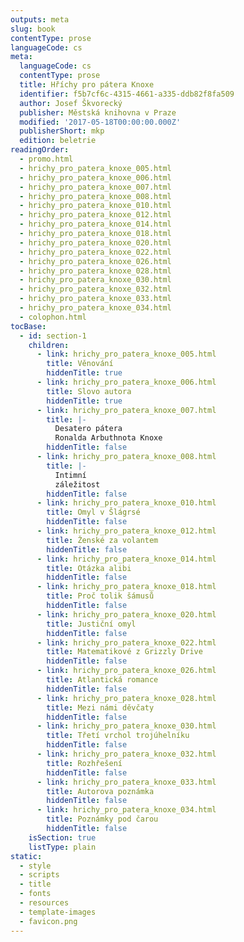 ```yaml
---
outputs: meta
slug: book
contentType: prose
languageCode: cs
meta:
  languageCode: cs
  contentType: prose
  title: Hříchy pro pátera Knoxe
  identifier: f5b7cf6c-4315-4661-a335-ddb82f8fa509
  author: Josef Škvorecký
  publisher: Městská knihovna v Praze
  modified: '2017-05-18T00:00:00.000Z'
  publisherShort: mkp
  edition: beletrie
readingOrder:
  - promo.html
  - hrichy_pro_patera_knoxe_005.html
  - hrichy_pro_patera_knoxe_006.html
  - hrichy_pro_patera_knoxe_007.html
  - hrichy_pro_patera_knoxe_008.html
  - hrichy_pro_patera_knoxe_010.html
  - hrichy_pro_patera_knoxe_012.html
  - hrichy_pro_patera_knoxe_014.html
  - hrichy_pro_patera_knoxe_018.html
  - hrichy_pro_patera_knoxe_020.html
  - hrichy_pro_patera_knoxe_022.html
  - hrichy_pro_patera_knoxe_026.html
  - hrichy_pro_patera_knoxe_028.html
  - hrichy_pro_patera_knoxe_030.html
  - hrichy_pro_patera_knoxe_032.html
  - hrichy_pro_patera_knoxe_033.html
  - hrichy_pro_patera_knoxe_034.html
  - colophon.html
tocBase:
  - id: section-1
    children:
      - link: hrichy_pro_patera_knoxe_005.html
        title: Věnování
        hiddenTitle: true
      - link: hrichy_pro_patera_knoxe_006.html
        title: Slovo autora
        hiddenTitle: true
      - link: hrichy_pro_patera_knoxe_007.html
        title: |-
          Desatero pátera
          Ronalda Arbuthnota Knoxe
        hiddenTitle: false
      - link: hrichy_pro_patera_knoxe_008.html
        title: |-
          Intimní
          záležitost
        hiddenTitle: false
      - link: hrichy_pro_patera_knoxe_010.html
        title: Omyl v Šlágrsé
        hiddenTitle: false
      - link: hrichy_pro_patera_knoxe_012.html
        title: Ženské za volantem
        hiddenTitle: false
      - link: hrichy_pro_patera_knoxe_014.html
        title: Otázka alibi
        hiddenTitle: false
      - link: hrichy_pro_patera_knoxe_018.html
        title: Proč tolik šámusů
        hiddenTitle: false
      - link: hrichy_pro_patera_knoxe_020.html
        title: Justiční omyl
        hiddenTitle: false
      - link: hrichy_pro_patera_knoxe_022.html
        title: Matematikové z Grizzly Drive
        hiddenTitle: false
      - link: hrichy_pro_patera_knoxe_026.html
        title: Atlantická romance
        hiddenTitle: false
      - link: hrichy_pro_patera_knoxe_028.html
        title: Mezi námi děvčaty
        hiddenTitle: false
      - link: hrichy_pro_patera_knoxe_030.html
        title: Třetí vrchol trojúhelníku
        hiddenTitle: false
      - link: hrichy_pro_patera_knoxe_032.html
        title: Rozhřešení
        hiddenTitle: false
      - link: hrichy_pro_patera_knoxe_033.html
        title: Autorova poznámka
        hiddenTitle: false
      - link: hrichy_pro_patera_knoxe_034.html
        title: Poznámky pod čarou
        hiddenTitle: false
    isSection: true
    listType: plain
static:
  - style
  - scripts
  - title
  - fonts
  - resources
  - template-images
  - favicon.png
---
```

